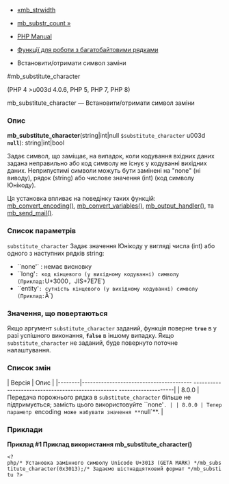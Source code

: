 - [«mb_strwidth](function.mb-strwidth.md)
- [mb_substr_count »](function.mb-substr-count.md)

- [PHP Manual](index.md)
- [Функції для роботи з багатобайтовими рядками](ref.mbstring.md)
- Встановити/отримати символ заміни

#mb_substitute_character

(PHP 4 \>u003d 4.0.6, PHP 5, PHP 7, PHP 8)

mb_substitute_character — Встановити/отримати символ заміни

### Опис

**mb_substitute_character**(string\|int\|null `$substitute_character` u003d
**`null`**): string\|int\|bool

Задає символ, що заміщає, на випадок, коли кодування вхідних даних
задана неправильно або код символу не існує у кодуванні вихідних
даних. Неприпустимі символи можуть бути замінені на "none" (ні
виводу), рядок (string) або числове значення (int) (код символу
Юнікоду).

Ця установка впливає на поведінку таких функцій:
[mb_convert_encoding()](function.mb-convert-encoding.md),
[mb_convert_variables()](function.mb-convert-variables.md),
[mb_output_handler()](function.mb-output-handler.md), та
[mb_send_mail()](function.mb-send-mail.md).

### Список параметрів

`substitute_character`
Задає значення Юнікоду у вигляді числа (int) або одного з наступних рядків
string:

- ``none'` : немає висновку
- ``long'` : код кінцевого (у вихідному кодуванні) символу (Приклад:
`U+3000`, `JIS+7E7E`)
- ``entity'` : сутність кінцевого (у вихідному кодуванні) символу
(Приклад: `Ȁ`)

### Значення, що повертаються

Якщо аргумент `substitute_character` заданий, функція поверне **`true`** в
у разі успішного виконання, **`false`** в іншому випадку. Якщо
`substitute_character` не заданий, буде повернуто поточне налаштування.

### Список змін

| Версія | Опис |
|--------|---------------------------------------- -------------------------------------------------- --------------------|
| 8.0.0 | Передача порожнього рядка в `substitute_character` більше не підтримується; замість цього використовуйте ``none'`. |
| 8.0.0 | Тепер параметр `encoding` може набувати значення **`null`**. |

### Приклади

**Приклад #1 Приклад використання **mb_substitute_character()****

`<?php/* Установка замінного символу Unicode U+3013 (GETA MARK) */mb_substitute_character(0x3013);/* Задаємо шістнадцятковий формат */mb_substitu ?> `
